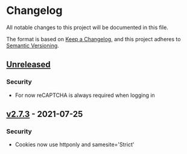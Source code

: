# Changelog

All notable changes to this project will be documented in this file.

The format is based on [Keep a Changelog](https://keepachangelog.com/en/1.0.0/),
and this project adheres to [Semantic Versioning](https://semver.org/spec/v2.0.0.html).

## [Unreleased]

### Security 

- For now reCAPTCHA is always required when logging in

## [v2.7.3] - 2021-07-25

### Security 

- Cookies now use httponly and samesite='Strict'

[unreleased]: https://github.com/monthly-basis/user/compare/v2.7.3...HEAD
[v2.7.3]: https://github.com/monthly-basis/user/compare/v2.7.2...v2.7.3
